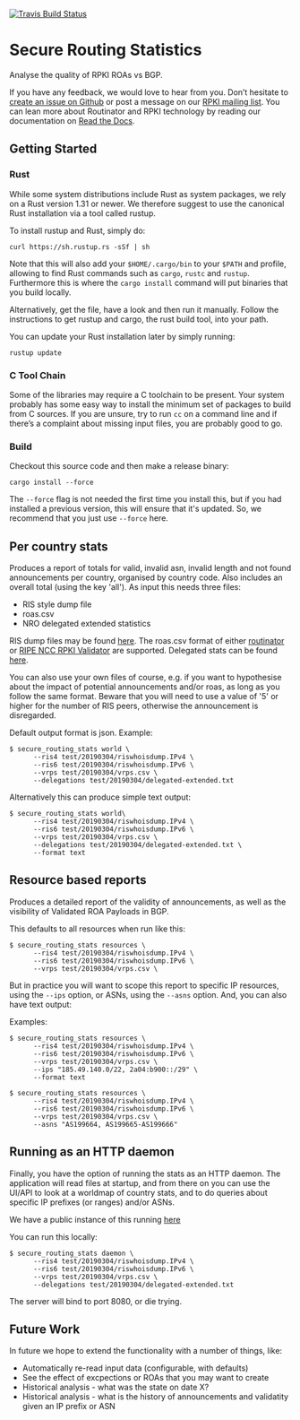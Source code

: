 [![Travis Build Status](https://travis-ci.com/NLnetLabs/secure-routing-stats.svg?branch=master)](https://travis-ci.com/NLnetLabs/secure-routing-stats)

# Secure Routing Statistics

Analyse the quality of RPKI ROAs vs BGP.

If you have any feedback, we would love to hear from you. Don’t hesitate to
[create an issue on Github](https://github.com/NLnetLabs/secure-routing-stats/issues/new)
or post a message on our [RPKI mailing list](https://nlnetlabs.nl/mailman/listinfo/rpki). 
You can lean more about Routinator and RPKI technology by reading our documentation on 
[Read the Docs](https://rpki.readthedocs.io/).

## Getting Started

### Rust

While some system distributions include Rust as system packages, we rely on a
Rust version 1.31 or newer. We therefore suggest to use the canonical Rust
installation via a tool called rustup.

To install rustup and Rust, simply do:
```
curl https://sh.rustup.rs -sSf | sh
```

Note that this will also add your ```$HOME/.cargo/bin``` to your ```$PATH``` 
and profile, allowing to find Rust commands such as ```cargo```, ```rustc``` 
and ```rustup```. Furthermore this is where the ```cargo install``` command 
will put binaries that you build locally.

Alternatively, get the file, have a look and then run it manually. Follow the
instructions to get rustup and cargo, the rust build tool, into your path.

You can update your Rust installation later by simply running:
```
rustup update 
```

### C Tool Chain

Some of the libraries may require a C toolchain to be present. Your system 
probably has some easy way to install the minimum set of packages to build 
from C sources. If you are unsure, try to run ```cc``` on a command line and if 
there’s a complaint about missing input files, you are probably good to go.

### Build

Checkout this source code and then make a release binary:

```
cargo install --force
```

The ```--force``` flag is not needed the first time you install this, but if 
you had installed a previous version, this will ensure that it's updated. So,
 we recommend that you just use ```--force``` here. 

## Per country stats

Produces a report of totals for valid, invalid asn, invalid length and not 
found announcements per country, organised by country code. Also includes an
overall total (using the key 'all'). As input this needs three files:
* RIS style dump file
* roas.csv
* NRO delegated extended statistics

RIS dump files may be found [here](http://www.ris.ripe.net/dumps/). The roas.csv format of either
[routinator](https://github.com/NLnetLabs/routinator) or 
[RIPE NCC RPKI Validator](https://github.com/ripE-NCC/rpki-validator-3) are supported. Delegated
stats can be found [here](https://www.nro.net/wp-content/uploads/apnic-uploads/delegated-extended).

You can also use your own files of course, e.g. if you want to hypothesise about the impact of
potential announcements and/or roas, as long as you follow the same format. Beware that you will
need to use a value of '5' or higher for the number of RIS peers, otherwise the announcement is
disregarded.


Default output format is json. Example:
```
$ secure_routing_stats world \
      --ris4 test/20190304/riswhoisdump.IPv4 \
      --ris6 test/20190304/riswhoisdump.IPv6 \
      --vrps test/20190304/vrps.csv \
      --delegations test/20190304/delegated-extended.txt 
```

Alternatively this can produce simple text output:
```
$ secure_routing_stats world\
      --ris4 test/20190304/riswhoisdump.IPv4 \
      --ris6 test/20190304/riswhoisdump.IPv6 \
      --vrps test/20190304/vrps.csv \
      --delegations test/20190304/delegated-extended.txt \
      --format text
```


## Resource based reports

Produces a detailed report of the validity of announcements, as well as the 
visibility of Validated ROA Payloads in BGP.

This defaults to all resources when run like this:
```
$ secure_routing_stats resources \
      --ris4 test/20190304/riswhoisdump.IPv4 \
      --ris6 test/20190304/riswhoisdump.IPv6 \
      --vrps test/20190304/vrps.csv \
```

But in practice you will want to scope this report to specific IP resources, 
using the ```--ips``` option, or ASNs, using the ```--asns``` option. And, you
can also have text output:

Examples:
```
$ secure_routing_stats resources \
      --ris4 test/20190304/riswhoisdump.IPv4 \
      --ris6 test/20190304/riswhoisdump.IPv6 \
      --vrps test/20190304/vrps.csv \
      --ips "185.49.140.0/22, 2a04:b900::/29" \
      --format text
```

```
$ secure_routing_stats resources \
      --ris4 test/20190304/riswhoisdump.IPv4 \
      --ris6 test/20190304/riswhoisdump.IPv6 \
      --vrps test/20190304/vrps.csv \
      --asns "AS199664, AS199665-AS199666"
```

## Running as an HTTP daemon

Finally, you have the option of running the stats as an HTTP daemon. The 
application will read files at startup, and from there on you can use the 
UI/API to look at a worldmap of country stats, and to do queries about
specific IP prefixes (or ranges) and/or ASNs.

We have a public instance of this running [here](https://nlnetlabs.nl/projects/rpki/rpki-analytics/)

You can run this locally:
```
$ secure_routing_stats daemon \
      --ris4 test/20190304/riswhoisdump.IPv4 \
      --ris6 test/20190304/riswhoisdump.IPv6 \
      --vrps test/20190304/vrps.csv \
      --delegations test/20190304/delegated-extended.txt 
```

The server will bind to port 8080, or die trying.

## Future Work

In future we hope to extend the functionality with a number of things, like:
* Automatically re-read input data (configurable, with defaults)
* See the effect of excpections or ROAs that you may want to create
* Historical analysis - what was the state on date X?
* Historical analysis - what is the history of announcements and validatity given an IP prefix or ASN

